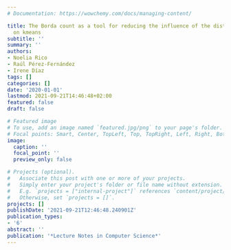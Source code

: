 ```yaml
---
# Documentation: https://wowchemy.com/docs/managing-content/

title: The Borda count as a tool for reducing the influence of the distance function
  on kmeans
subtitle: ''
summary: ''
authors:
- Noelia Rico
- Raúl Pérez-Fernández
- Irene Díaz
tags: []
categories: []
date: '2020-01-01'
lastmod: 2021-09-21T14:46:48+02:00
featured: false
draft: false

# Featured image
# To use, add an image named `featured.jpg/png` to your page's folder.
# Focal points: Smart, Center, TopLeft, Top, TopRight, Left, Right, BottomLeft, Bottom, BottomRight.
image:
  caption: ''
  focal_point: ''
  preview_only: false

# Projects (optional).
#   Associate this post with one or more of your projects.
#   Simply enter your project's folder or file name without extension.
#   E.g. `projects = ["internal-project"]` references `content/project/deep-learning/index.md`.
#   Otherwise, set `projects = []`.
projects: []
publishDate: '2021-09-21T12:46:48.240901Z'
publication_types:
- '6'
abstract: ''
publication: '*Lecture Notes in Computer Science*'
---
```

